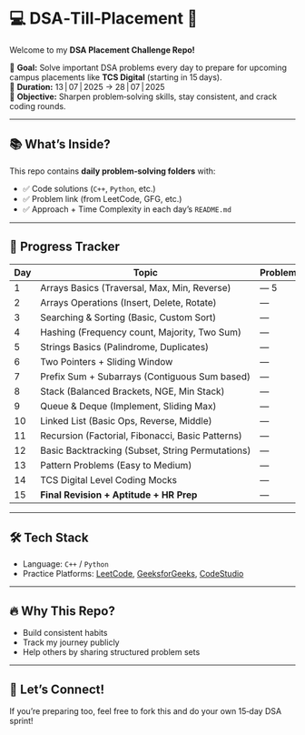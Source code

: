 # 💻 DSA‑Till‑Placement 🚀

Welcome to my **DSA Placement Challenge Repo!**

🎯 **Goal:** Solve important DSA problems every day to prepare for upcoming campus placements like **TCS Digital** (starting in 15 days).  
📅 **Duration:** 13 | 07 | 2025 → 28 | 07 | 2025  
💼 **Objective:** Sharpen problem‑solving skills, stay consistent, and crack coding rounds.

---

## 📚 What’s Inside?

This repo contains **daily problem‑solving folders** with:
- ✅ Code solutions (`C++`, `Python`, etc.)
- ✅ Problem link (from LeetCode, GFG, etc.)
- ✅ Approach + Time Complexity in each day’s `README.md`

---

## 📆 Progress Tracker

| Day  | Topic                                             | Problems Solved | Folder Link |
|------|---------------------------------------------------|-----------------|-------------|
| 1    | Arrays Basics (Traversal, Max, Min, Reverse)      | —    5           | — |
| 2    | Arrays Operations (Insert, Delete, Rotate)        | —               | — |
| 3    | Searching & Sorting (Basic, Custom Sort)          | —               | — |
| 4    | Hashing (Frequency count, Majority, Two Sum)      | —               | — |
| 5    | Strings Basics (Palindrome, Duplicates)           | —               | — |
| 6    | Two Pointers + Sliding Window                     | —               | — |
| 7    | Prefix Sum + Subarrays (Contiguous Sum based)     | —               | — |
| 8    | Stack (Balanced Brackets, NGE, Min Stack)         | —               | — |
| 9    | Queue & Deque (Implement, Sliding Max)            | —               | — |
| 10   | Linked List (Basic Ops, Reverse, Middle)          | —               | — |
| 11   | Recursion (Factorial, Fibonacci, Basic Patterns)  | —               | — |
| 12   | Basic Backtracking (Subset, String Permutations)  | —               | — |
| 13   | Pattern Problems (Easy to Medium)                 | —               | — |
| 14   | TCS Digital Level Coding Mocks                    | —               | — |
| 15   | **Final Revision + Aptitude + HR Prep**           | —               | — |

---

## 🛠️ Tech Stack
- Language: `C++` / `Python`
- Practice Platforms: [LeetCode](https://leetcode.com/), [GeeksforGeeks](https://www.geeksforgeeks.org/), [CodeStudio](https://www.codingninjas.com/codestudio)

---

## 🔥 Why This Repo?
- Build consistent habits  
- Track my journey publicly  
- Help others by sharing structured problem sets  

---

## 🙌 Let’s Connect!
If you’re preparing too, feel free to fork this and do your own 15‑day DSA sprint!
